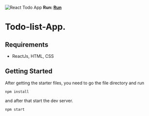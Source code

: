 ![React Todo App](./banner.png1)
**Run: [Run](https://wc-react-todo-app.netlify.app/)**

# Todo-list-App.

## Requirements
- ReactJs, HTML, CSS

## Getting Started
After getting the starter files, you need to go the file directory and run

```shell
npm install
```

and after that start the dev server.

```shell
npm start
```
